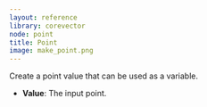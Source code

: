 ```yaml
---
layout: reference
library: corevector
node: point
title: Point
image: make_point.png
---
```

Create a point value that can be used as a variable.

* **Value**: The input point.
